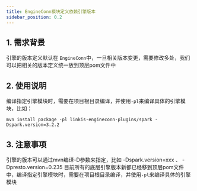 ```yaml
---
title: EngineConn模块定义依赖引擎版本
sidebar_position: 0.2
---
```


## 1. 需求背景
引擎的版本定义默认在 `EngineConn`中，一旦相关版本变更，需要修改多处，我们可以把相关的版本定义统一放到顶层pom文件中

## 2. 使用说明
编译指定引擎模块时，需要在项目根目录编译，并使用`-pl`来编译具体的引擎模块，比如：
```
mvn install package -pl linkis-engineconn-plugins/spark -Dspark.version=3.2.2

```
## 3. 注意事项
引擎的版本可以通过mvn编译-D参数来指定，比如 -Dspark.version=xxx 、 -Dpresto.version=0.235
目前所有的底层引擎版本新都已经移到顶层pom文件中，编译指定引擎模块时，需要在项目根目录编译，并使用`-pl`来编译具体的引擎模块